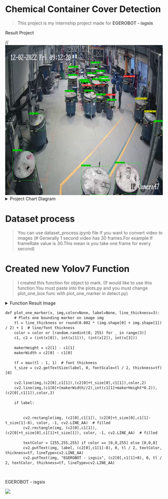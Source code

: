 # Chemical Container Cover Detection

> This project is my internship project made for <b>EGEROBOT - isgsis</b>

<p>Result Project</p>
// <img src="static images/result.png" height="480">

<details>
<summary> Project Chart Diagram </summary>
   <br />
   <p> I used this Chart Diagram for development process </p>

 <img src="https://user-images.githubusercontent.com/59209205/204371290-11db1d23-6452-429e-a4cd-4704fb4eb624.png">
</details>

# Dataset process
> You can use dataset_process.ipynb file If you want to convert video to images (# Generally 1 second video has 30 frames.For example If frameRate value is 30.This mean is you take one frame for every second)

# Created new  Yolov7 Function
> I created this function for object to mark. (If would like to use this function.You must paste into the plots.py and you must change plot_one_box func with plot_one_marker in detect.py)


<details>
<summary> Function Result Image </summary>
  

<img src="static images/myFuncResult.jpg">
</details>

    def plot_one_marker(x, img,color=None, label=None, line_thickness=3):
        # Plots one bounding marker on image img
        tl = line_thickness or round(0.002 * (img.shape[0] + img.shape[1]) / 2) + 1  # line/font thickness
        color = color or [random.randint(0, 255) for _ in range(3)]
        c1, c2 = (int(x[0]), int(x[1])), (int(x[2]), int(x[3]))
        
        makerHeight = c2[1] - c1[1]
        makerWidth = c2[0] - c1[0]
        
        tf = max(tl - 1, 1)  # font thickness
        t_size = cv2.getTextSize(label, 0, fontScale=tl / 2, thickness=tf)[0]
        
        cv2.line(img,(c2[0],c1[1]),(c2[0]+t_size[0],c1[1]),color,2)
        cv2.line(img,(c1[0]+(makerWidth//2),int(c1[1]+makerHeight*0.2)),(c2[0],c1[1]),color,2)
        
        if label:
            
            
            cv2.rectangle(img, (c2[0],c1[1]), (c2[0]+t_size[0],c1[1]-t_size[1]-8), color, -1, cv2.LINE_AA)  # filled
            cv2.rectangle(img, (c2[0],c1[1]), (c2[0]+t_size[0],c1[1]+t_size[1]), color, -1, cv2.LINE_AA)  # filled

            textColor = [255,255,255] if color == [0,0,255] else [0,0,0]
            cv2.putText(img, label, (c2[0],c1[1]-8), 0, tl / 2, textColor, thickness=tf, lineType=cv2.LINE_AA)
            cv2.putText(img, "EGEROBOT - isgsis", (c2[0],c1[1]+8), 0, tl / 2, textColor, thickness=tf, lineType=cv2.LINE_AA)
            
<br />
<p> EGEROBOT - isgsis </p>

<img src="https://user-images.githubusercontent.com/59209205/204371435-90349413-4b70-441b-af1e-e8ddf105b9fa.png">
